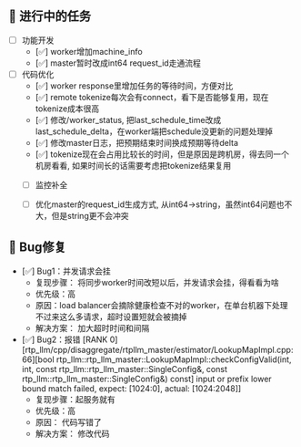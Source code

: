 ## 📝 进行中的任务
- [ ] 功能开发
  - [✅] worker增加machine_info
  - [✅] master暂时改成int64 request_id走通流程
- [ ] 代码优化
  - [✅] worker response里增加任务的等待时间，方便对比
  - [✅] remote tokenize每次会有connect，看下是否能够复用，现在tokenize成本很高
  - [✅] 修改/worker_status, 把last_schedule_time改成last_schedule_delta，在worker端把schedule没更新的问题处理掉
  - [✅] 修改master日志，把预期结束时间换成预期等待delta
  - [✅] tokenize现在会占用比较长的时间，但是原因是跨机房，得去同一个机房看看, 如果时间长的话需要考虑把tokenize结果复用
  - [ ] 监控补全
  - [ ] 优化master的request_id生成方式, 从int64->string，虽然int64问题也不大，但是string更不会冲突


## 🐛 Bug修复
- [✅] Bug1：并发请求会挂
  - 复现步骤： 将同步worker时间改短以后，并发请求会挂，得看看为啥
  - 优先级：高
  - 原因：load balancer会摘除健康检查不对的worker，在单台机器下处理不过来这么多请求，超时设置短就会被摘掉
  - 解决方案： 加大超时时间和间隔
- [✅] Bug2：报错
  [RANK 0][rtp_llm/cpp/disaggregate/rtpllm_master/estimator/LookupMapImpl.cpp:66][bool rtp_llm::rtp_llm_master::LookupMapImpl::checkConfigValid(int, int, const rtp_llm::rtp_llm_master::SingleConfig&, const rtp_llm::rtp_llm_master::SingleConfig&) const] input or prefix lower bound match failed, expect: [1024:0], actual: [1024:2048]]
  - 复现步骤：起服务就有
  - 优先级：高
  - 原因： 代码写错了
  - 解决方案： 修改代码
